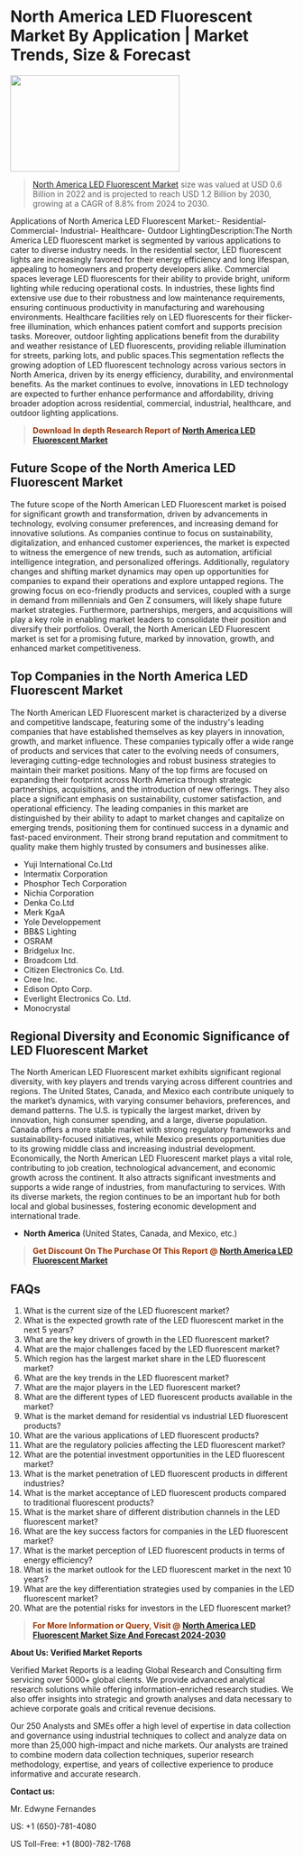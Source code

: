 <p><h1>North America LED Fluorescent Market By Application | Market Trends, Size & Forecast</h1><p><img class="aligncenter size-medium wp-image-105565" src="https://ffe5etoiles.com/wp-content/uploads/2025/01/MST7-300x171.png" alt="" width="300" height="171" /></p><blockquote><p><a href="https://www.verifiedmarketreports.com/download-sample/?rid=456332&utm_source=Github-NA&utm_medium=351" target="_blank">North America LED Fluorescent Market</a> size was valued at USD 0.6 Billion in 2022 and is projected to reach USD 1.2 Billion by 2030, growing at a CAGR of 8.8% from 2024 to 2030.</p></blockquote>Applications of North America LED Fluorescent Market:- Residential- Commercial- Industrial- Healthcare- Outdoor LightingDescription:The North America LED fluorescent market is segmented by various applications to cater to diverse industry needs. In the residential sector, LED fluorescent lights are increasingly favored for their energy efficiency and long lifespan, appealing to homeowners and property developers alike. Commercial spaces leverage LED fluorescents for their ability to provide bright, uniform lighting while reducing operational costs. In industries, these lights find extensive use due to their robustness and low maintenance requirements, ensuring continuous productivity in manufacturing and warehousing environments. Healthcare facilities rely on LED fluorescents for their flicker-free illumination, which enhances patient comfort and supports precision tasks. Moreover, outdoor lighting applications benefit from the durability and weather resistance of LED fluorescents, providing reliable illumination for streets, parking lots, and public spaces.This segmentation reflects the growing adoption of LED fluorescent technology across various sectors in North America, driven by its energy efficiency, durability, and environmental benefits. As the market continues to evolve, innovations in LED technology are expected to further enhance performance and affordability, driving broader adoption across residential, commercial, industrial, healthcare, and outdoor lighting applications.</p><blockquote><p><span style="color: #993300;"><strong>Download In depth Research Report of <a href="https://www.verifiedmarketreports.com/download-sample/?rid=456332&utm_source=Github-NA&utm_medium=351">North America LED Fluorescent Market</a></strong></span></p></blockquote><h2>Future Scope of the North America LED Fluorescent Market</h2><p>The future scope of the North American LED Fluorescent market is poised for significant growth and transformation, driven by advancements in technology, evolving consumer preferences, and increasing demand for innovative solutions. As companies continue to focus on sustainability, digitalization, and enhanced customer experiences, the market is expected to witness the emergence of new trends, such as automation, artificial intelligence integration, and personalized offerings. Additionally, regulatory changes and shifting market dynamics may open up opportunities for companies to expand their operations and explore untapped regions. The growing focus on eco-friendly products and services, coupled with a surge in demand from millennials and Gen Z consumers, will likely shape future market strategies. Furthermore, partnerships, mergers, and acquisitions will play a key role in enabling market leaders to consolidate their position and diversify their portfolios. Overall, the North American LED Fluorescent market is set for a promising future, marked by innovation, growth, and enhanced market competitiveness.</p><h2>Top Companies in the North America LED Fluorescent Market</h2><p>The North American LED Fluorescent market is characterized by a diverse and competitive landscape, featuring some of the industry's leading companies that have established themselves as key players in innovation, growth, and market influence. These companies typically offer a wide range of products and services that cater to the evolving needs of consumers, leveraging cutting-edge technologies and robust business strategies to maintain their market positions. Many of the top firms are focused on expanding their footprint across North America through strategic partnerships, acquisitions, and the introduction of new offerings. They also place a significant emphasis on sustainability, customer satisfaction, and operational efficiency. The leading companies in this market are distinguished by their ability to adapt to market changes and capitalize on emerging trends, positioning them for continued success in a dynamic and fast-paced environment. Their strong brand reputation and commitment to quality make them highly trusted by consumers and businesses alike.</p><p><ul><li>Yuji International Co.Ltd </li><li> Intermatix Corporation </li><li> Phosphor Tech Corporation </li><li> Nichia Corporation </li><li> Denka Co.Ltd </li><li> Merk KgaA </li><li> Yole Developpement </li><li> BB&S Lighting </li><li> OSRAM </li><li> Bridgelux Inc. </li><li> Broadcom Ltd. </li><li> Citizen Electronics Co. Ltd. </li><li> Cree Inc. </li><li> Edison Opto Corp. </li><li> Everlight Electronics Co. Ltd. </li><li> Monocrystal</li></ul></p><h2>Regional Diversity and Economic Significance of LED Fluorescent Market</h2><p>The North American LED Fluorescent market exhibits significant regional diversity, with key players and trends varying across different countries and regions. The United States, Canada, and Mexico each contribute uniquely to the market’s dynamics, with varying consumer behaviors, preferences, and demand patterns. The U.S. is typically the largest market, driven by innovation, high consumer spending, and a large, diverse population. Canada offers a more stable market with strong regulatory frameworks and sustainability-focused initiatives, while Mexico presents opportunities due to its growing middle class and increasing industrial development. Economically, the North American LED Fluorescent market plays a vital role, contributing to job creation, technological advancement, and economic growth across the continent. It also attracts significant investments and supports a wide range of industries, from manufacturing to services. With its diverse markets, the region continues to be an important hub for both local and global businesses, fostering economic development and international trade.</p><ul> <li><strong>North America</strong> (United States, Canada, and Mexico, etc.)</li></ul><blockquote><p><span style="color: #993300;"><strong>Get Discount On The Purchase Of This Report @ <a href="https://www.verifiedmarketreports.com/ask-for-discount/?rid=456332&utm_source=Github-NA&utm_medium=351">North America LED Fluorescent Market</a></strong></span></p></blockquote><h2>FAQs</h2><p><ol> <li>What is the current size of the LED fluorescent market?</div><div></li> <li>What is the expected growth rate of the LED fluorescent market in the next 5 years?</div><div></li> <li>What are the key drivers of growth in the LED fluorescent market?</div><div></li> <li>What are the major challenges faced by the LED fluorescent market?</div><div></li> <li>Which region has the largest market share in the LED fluorescent market?</div><div></li> <li>What are the key trends in the LED fluorescent market?</div><div></li> <li>What are the major players in the LED fluorescent market?</div><div></li> <li>What are the different types of LED fluorescent products available in the market?</div><div></li> <li>What is the market demand for residential vs industrial LED fluorescent products?</div><div></li> <li>What are the various applications of LED fluorescent products?</div><div></li> <li>What are the regulatory policies affecting the LED fluorescent market?</div><div></li> <li>What are the potential investment opportunities in the LED fluorescent market?</div><div></li> <li>What is the market penetration of LED fluorescent products in different industries?</div><div></li> <li>What is the market acceptance of LED fluorescent products compared to traditional fluorescent products?</div><div></li> <li>What is the market share of different distribution channels in the LED fluorescent market?</div><div></li> <li>What are the key success factors for companies in the LED fluorescent market?</div><div></li> <li>What is the market perception of LED fluorescent products in terms of energy efficiency?</div><div></li> <li>What is the market outlook for the LED fluorescent market in the next 10 years?</div><div></li> <li>What are the key differentiation strategies used by companies in the LED fluorescent market?</div><div></li> <li>What are the potential risks for investors in the LED fluorescent market?</div><div></li></ol></p><blockquote><p><span style="color: #993300;"><strong>For More Information or Query, Visit @ <a href="https://www.verifiedmarketreports.com/product/led-fluorescent-market/">North America LED Fluorescent Market Size And Forecast 2024-2030</a></strong></span></p></blockquote><p><strong>About Us: Verified Market Reports</strong></p><p>Verified Market Reports is a leading Global Research and Consulting firm servicing over 5000+ global clients. We provide advanced analytical research solutions while offering information-enriched research studies. We also offer insights into strategic and growth analyses and data necessary to achieve corporate goals and critical revenue decisions.</p><p>Our 250 Analysts and SMEs offer a high level of expertise in data collection and governance using industrial techniques to collect and analyze data on more than 25,000 high-impact and niche markets. Our analysts are trained to combine modern data collection techniques, superior research methodology, expertise, and years of collective experience to produce informative and accurate research.</p><p><strong>Contact us:</strong></p><p>Mr. Edwyne Fernandes</p><p>US: +1 (650)-781-4080</p><p>US Toll-Free: +1 (800)-782-1768</p>
